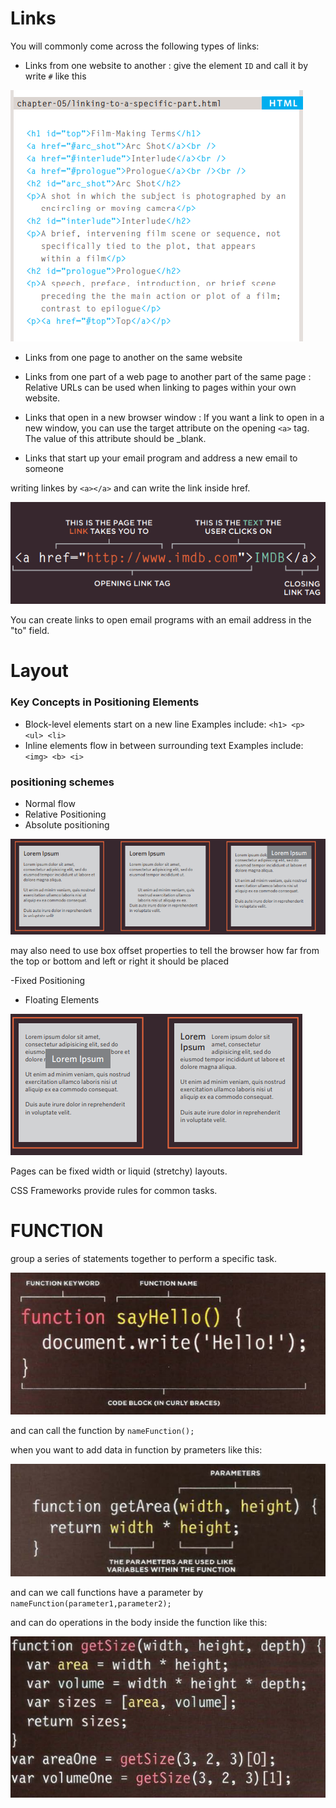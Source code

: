 # Links

You will commonly come across the following types of links:
- Links from one website to another : give the element `ID` and call it by write `#` like this 

![link2](imgs/link2.PNG)

- Links from one page to another on the same website
- Links from one part of a web page to another part of the same page : Relative URLs can be used when linking to pages within your own
website.

- Links that open in a new browser window : If you want a link to open in a new window, you can use the target attribute on the opening `<a>` tag. The value of this attribute should be _blank.

- Links that start up your email program and address a new email to someone

writing linkes by `<a></a>` and can write the link inside href.

![link](imgs/link.PNG)


You can create links to open email programs with an email address in the "to" field.


# Layout

### Key Concepts in Positioning Elements

- Block-level elements start on a new line Examples include: `<h1> <p> <ul> <li>`
- Inline elements flow in between surrounding text Examples include: `<img> <b> <i>`

###  positioning schemes

- Normal flow
- Relative Positioning
- Absolute positioning

![position](imgs/position.PNG)

may also need to use box offset properties to tell the browser how far from the top or bottom and left or right it should be placed

-Fixed Positioning
- Floating Elements

![position2](imgs/position2.PNG)

Pages can be fixed width or liquid (stretchy) layouts.

CSS Frameworks provide rules for common tasks.


# FUNCTION

group a series of statements together to perform a specific task.

![function](imgs/function.PNG)

and can call the function by `nameFunction();`

when you want to add data in function by prameters like this:

![parameter](imgs/parameter.PNG)

and can we call functions have a parameter by `nameFunction(parameter1,parameter2);`

and can do operations in the body inside the function like this:

![function2](imgs/function2.PNG)



